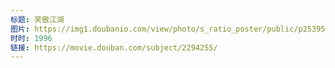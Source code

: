 ```yaml
---
标题: 笑傲江湖
图片: https://img1.doubanio.com/view/photo/s_ratio_poster/public/p2539584148.jpg
时时: 1996
链接: https://movie.douban.com/subject/2294255/
---
```

